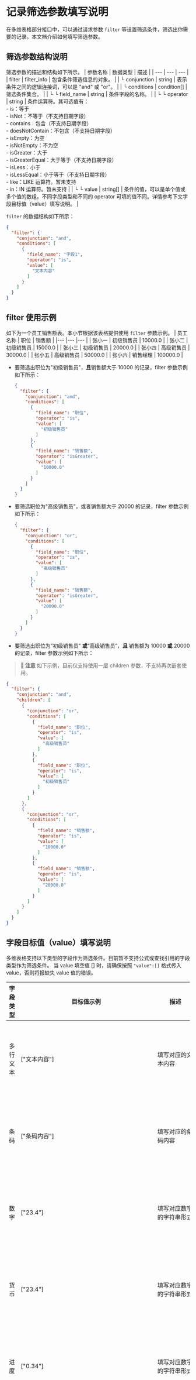 # 记录筛选参数填写说明

在多维表格部分接口中，可以通过请求参数 `filter` 等设置筛选条件，筛选出你需要的记录。本文档介绍如何填写筛选参数。

## 筛选参数结构说明

筛选参数的描述和结构如下所示。
| 参数名称 | 数据类型 | 描述 |
| --- | --- | --- |
| filter | filter_info | 包含条件筛选信息的对象。 |
| └ conjunction | string | 表示条件之间的逻辑连接词，可以是 "and" 或 "or"。 |
| └ conditions | condition[] | 筛选条件集合。 |
| └ └ field_name | string | 条件字段的名称。 |
| └ └ operator | string | 条件运算符。其可选值有：<br>- is：等于<br>- isNot：不等于（不支持日期字段）<br>- contains：包含（不支持日期字段）<br>- doesNotContain：不包含（不支持日期字段）<br>- isEmpty：为空<br>- isNotEmpty：不为空<br>- isGreater：大于<br>- isGreaterEqual：大于等于（不支持日期字段）<br>- isLess：小于<br>- isLessEqual：小于等于（不支持日期字段）<br>- like：LIKE 运算符。暂未支持<br>- in：IN 运算符。暂未支持 |
| └ └ value | string[] | 条件的值，可以是单个值或多个值的数组。不同字段类型和不同的 operator 可填的值不同。详情参考下文字段目标值（value）填写说明。 |


 `filter` 的数据结构如下所示：
```json
{
  "filter": {
    "conjunction": "and",
    "conditions": [
      {
        "field_name": "字段1",
        "operator": "is",
        "value": [
          "文本内容"
        ]
      }
    ]
  }
}
```

## filter 使用示例

如下为一个员工销售额表。本小节根据该表格提供使用 `filter` 参数示例。
|  员工名称	| 职位  	| 销售额 	|
|---	|---	|---	|
| 张小一 	| 初级销售员 	| 10000.0 	|
| 张小二 	| 初级销售员 	| 15000.0 	|
| 张小三 	| 初级销售员 	| 20000.0 	|
| 张小四 	| 高级销售员 	| 30000.0 	|
| 张小五 	| 高级销售员 	| 50000.0 	|
| 张小六 	| 销售经理 	| 100000.0 	|

- 要筛选出职位为"初级销售员"，**且**销售额大于 10000 的记录，filter 参数示例如下所示：

  ```JSON
  {
    "filter": {
      "conjunction": "and",
      "conditions": [
        {
          "field_name": "职位",
          "operator": "is",
          "value": [
            "初级销售员"
          ]
        },
        {
          "field_name": "销售额",
          "operator": "isGreater",
          "value": [
            "10000.0"
          ]
        }
      ]
    }
  }
  ```
  
  
- 要筛选职位为"高级销售员"，或者销售额大于 20000 的记录，filter 参数示例如下所示：

    ```JSON
    {
      "filter": {
        "conjunction": "or",
        "conditions": [
          {
            "field_name": "职位",
            "operator": "is",
            "value": [
              "高级销售员"
            ]
          },
          {
            "field_name": "销售额",
            "operator": "isGreater",
            "value": [
              "20000.0"
            ]
          }
        ]
      }
    }
    ```
    
- 要筛选出职位为"初级销售员" **或**“高级销售员”，**且** 销售额为 10000 **或** 20000 的记录，filter 参数示例如下所示：



> **📝 注意**
> 如下示例，目前仅支持使用一层 children 参数，不支持再次嵌套使用。


  ```json
  {
    "filter": {
      "conjunction": "and",
      "children": [
        {
          "conjunction": "or",
          "conditions": [
            {
              "field_name": "职位",
              "operator": "is",
              "value": [
                "高级销售员"
              ]
            },
            {
              "field_name": "职位",
              "operator": "is",
              "value": [
                "初级销售员"
              ]
            }
          ]
        },
        {
          "conjunction": "or",
          "conditions": [
            {
              "field_name": "销售额",
              "operator": "is",
              "value": [
                "10000.0"
              ]
            },
            {
              "field_name": "销售额",
              "operator": "is",
              "value": [
                "20000.0"
              ]
            }
          ]
        }
      ]
    }
  }
  ```
    
## 字段目标值（value）填写说明
多维表格支持以下类型的字段作为筛选条件。目前暂不支持公式或查找引用的字段类型作为筛选条件。
<md-alert type="warn">
当 value 填空值 [] 时，请确保按照 `"value":[]` 格式传入 value，否则将报缺失 value 值的错误。
</md-alert>


| 字段类型 | 目标值示例 | 描述 | 限制 |
| --- | --- | --- | --- |
| 多行文本 | ["文本内容"] | 填写对应的文本内容 | - 列表只能有一个元素或零个元素<br> - operator为`isEmpty`或`isNotEmpty`时，需填空值 `[]` |
| 条码 | ["条码内容"] | 填写对应的条码内容 | - 列表只能有一个元素或零个元素<br> - operator为`isEmpty`或`isNotEmpty`时，需填空值 `[]` |
| 数字 | ["23.4"] | 填写对应数字的字符串形式 | - 列表只能有一个元素或零个元素<br> - operator为`isEmpty`或`isNotEmpty`时，需填空值 `[]` |
| 货币 | ["23.4"] | 填写对应数字的字符串形式 | - 列表只能有一个元素或零个元素<br>- operator为`isEmpty`或`isNotEmpty`时，需填空值 `[]` |
| 进度 | ["0.34"] | 填写对应数字的字符串形式 | - 列表只能有一个元素或零个元素<br> - operator为`isEmpty`或`isNotEmpty`时，需填空值 `[]` |
| 评分 | ["1"] | 填写对应数字的字符串形式 | - 列表只能有一个元素或零个元素<br>- operator为`isEmpty`或`isNotEmpty`时，需填空值 `[]` |
| 单选 | ["a","b"] | 列表中填写选项内容 | 列表中可能存在多个元素：<br> - operator 为 `is` 或`isNot` 需填写一个元素<br>- operator为`isEmpty`或`isNotEmpty`时，需填空值 `[]`<br>- 其他 operator 可填写多个元素 |
| 多选 | ["a","b"] | 包含多个选项名字符串的数组 | 列表中可能存在多个元素：<br>- operator 为 `is` 或`isNot` 需填写一个元素<br>- operator为`isEmpty`或`isNotEmpty`时，需填空值 `[]`<br>- 其他 operator 可填写多个元素 |
| 日期 | ["ExactDate","1702449755000"] | Unix 时间戳，单位是毫秒 | 列表中可能存在多个元素，具体参考下文日期字段填写说明 |
| 复选框 | ["true"] 或 ["false"] | 元素填写对应的布尔内容 | 列表只能有一个元素，operator 仅支持 `is` |
| 人员 | "ou_9a971ded01b4ca66f4798549878abcef"] | 填写对应的用户 ID。用户 ID 类型需与[查询记录中 `user_id_type`<br>参数指定的类型一致，默认类型为 open_id | 列表中可能存在多个元素：<br>- operator 为 `is` 或`isNot` 需填写一个元素<br>- operator为`isEmpty`或`isNotEmpty`时，需填空值 `[]`<br>- 其他 operator 可填写多个元素 |
| 电话号码 | ["131xxxx6666"] | 填写对应的电话号码 | - 列表只能有一个元素或零个元素<br>- operator为`isEmpty`或`isNotEmpty`时，需填空值 `[]` |
| 超链接 | ["链接显示名称"] | 填写对应的超链接名称 | - 列表只能有一个元素或零个元素<br>- operator为`isEmpty`或`isNotEmpty`时，需填空值 `[]` |
| 附件 | [] | 仅支持`isEmpty`或`isNotEmpty` | 需填空值 `[]` |
| 单向关联 | ["recnVYsuqV"] | 填写对应的记录 ID | 列表中可能存在多个元素：<br>- operator 为 `is` 或`isNot` 需填写一个元素<br>- operator为`isEmpty`或`isNotEmpty`时，需填空值 `[]`<br>- 其他 operator 可填写多个元素 |
| 双向关联 | ["recnVYsuqV"] | 填写对应的记录 ID | 列表中可能存在多个元素：<br>- operator 为 `is` 或`isNot` 需填写一个元素<br>- operator为`isEmpty`或`isNotEmpty`时，需填空值 `[]`<br>- 其他 operator 可填写多个元素 |
| 地理位置 | ["天安门广场，北京市东城区东长安街"] | 填写对应的地址 | 列表只能有一个元素或零个元素，operator为`isEmpty`或`isNotEmpty`填空值[] |
| 群组 | ["oc_cd07f55f14d6f4a4f1b51504e7e97f48"] | 填写对应的群组 ID | 列表中可能存在多个元素：<br>- operator 为 `is` 或`isNot` 需填写一个元素<br>- operator为`isEmpty`或`isNotEmpty`时，需填空值 `[]`<br>- 其他 operator 可填写多个元素 |
| 创建时间 | ["ExactDate","1702449755000"] | Unix 时间戳，单位是毫秒 | 列表中可能存在多个元素，具体参考下文日期字段填写说明 |
| 最后更新时间 | ["ExactDate","1702449755000"] | Unix 时间戳，单位是毫秒 | 列表中可能存在多个元素，具体参考下文日期字段填写说明 |
| 创建人 | "ou_9a971ded01b4ca66f4798549878abcef"] | 填写对应的用户 ID。用户 ID 类型需与[查询记录中 `user_id_type`<br>参数指定的类型一致，默认类型为 open_id | 列表中可能存在多个元素：<br>- operator 为 `is` 或`isNot` 需填写一个元素<br>- operator为`isEmpty`或`isNotEmpty`时，需填空值 `[]`<br>- 其他 operator 可填写多个元素 |
| 修改人 | "ou_9a971ded01b4ca66f4798549878abcef"] | 填写对应的用户 ID。用户 ID 类型需与[查询记录中 `user_id_type`<br>参数指定的类型一致，默认类型为 open_id | 列表中可能存在多个元素：<br>- operator 为 `is` 或`isNot` 需填写一个元素<br>- operator为`isEmpty`或`isNotEmpty`时，需填空值 `[]`<br>- 其他 operator 可填写多个元素 |
| 自动编号 | ["1"] | 填写对应的自动编号值 | - 列表只能有一个元素或零个元素<br> - operator为`isEmpty`或`isNotEmpty`时，需填空值 `[]` |







## 日期字段填写说明
日期筛选时，operator 仅支持 `is`、`isEmpty`、`isNotEmpty`、`isGreater`、`isLess` 五个值。

当 operator 为 `isEmpty`或`isNotEmpty` 时，value 需填空值 `"value":[]`。

当 operator 为 `is`、`isGreater` 或 `isLess` 时，参考下表填写日期字段。


| value 元素可选值 | 描述 | value 目标值示例 | 注意事项 |
| --- | --- | --- | --- |
| ExactDate | 具体日期 | ["ExactDate","1702449755000"] | - 需要填写 2 个元素。第二个元素需要填写具体日期的时间戳。<br> <br>- 第二个元素虽然是时间戳，但是实际筛选时，会被转为文档时区当天的零点。<br> <br> - 对于公式日期字段，第二个元素需要填写 yyyy/MM/dd 格式的日期文本，例如 2025/01/07 |
| Today | 今天 | ["Today"] | 需要填写 1 个元素 |
| Tomorrow | 明天 | ["Tomorrow"] | 需要填写 1 个元素 |
| Yesterday | 昨天 | ["Yesterday"] | 需要填写 1 个元素 |
| CurrentWeek | 本周 | ["CurrentWeek"] | - 需要填写 1 个元素<br>- operator 仅支持 `is` |
| LastWeek | 上周 | ["LastWeek"] | - 需要填写 1 个元素<br>- operator 仅支持 `is` |
| CurrentMonth | 本月 | ["CurrentMonth"] | - 需要填写 1 个元素<br>- operator 仅支持 `is` |
| LastMonth | 上个月 | ["LastMonth"] | - 需要填写 1 个元素<br>- operator 仅支持 `is` |
| TheLastWeek | 过去七天内 | ["TheLastWeek"] | - 需要填写 1 个元素<br>- operator 仅支持 is |
| TheNextWeek | 未来七天内 | ["TheNextWeek"] | - 需要填写 1 个元素<br>- operator 仅支持 is |
| TheLastMonth | 过去三十天内 | ["TheLastMonth"] | - 需要填写 1 个元素<br>- operator 仅支持 is |
| TheNextMonth | 未来三十天内 | ["TheNextMonth"] | - 需要填写 1 个元素<br>- operator 仅支持 is |

  